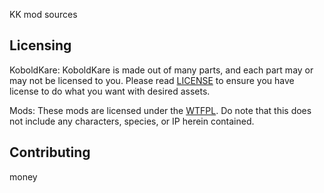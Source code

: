 KK mod sources

## Licensing

KoboldKare:
KoboldKare is made out of many parts, and each part may or may not be licensed to you.
Please read [LICENSE](LICENSE) to ensure you have license to do what you want with desired assets.

Mods:
These mods are licensed under the [WTFPL](http://www.wtfpl.net/). Do note that this does not include any characters, species, or IP herein contained.

## Contributing


money
